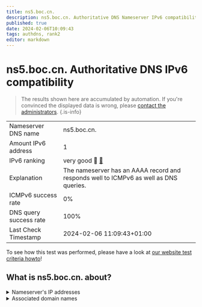 ```yaml
---
title: ns5.boc.cn.
description: ns5.boc.cn. Authoritative DNS Nameserver IPv6 compatibility
published: true
date: 2024-02-06T10:09:43
tags: authdns, rank2
editor: markdown
---
```


# ns5.boc.cn. Authoritative DNS IPv6 compatibility

> The results shown here are accumulated by automation. If you're convinced the displayed data is wrong, please [contact the administrators](/howto/chat). 
{.is-info}




|   |   |
| - | - |
| Nameserver DNS name | ns5.boc.cn.
| Amount IPv6 address | 1
| IPv6 ranking | very good :2nd_place_medal: [🔗](/howto/ranking) |
| Explanation | The nameserver has an AAAA record and responds well to ICMPv6 as well as DNS queries. |
| ICMPv6 success rate | 0%|
| DNS query success rate | 100% |
| Last Check Timestamp | 2024-02-06 11:09:43+01:00 |

To see how this test was performed, please have a look at [our website test criteria howto](/howto/testcriteria/authdns)!


## What is ns5.boc.cn. about?




<details>
<summary>Nameserver's IP addresses</summary>

2402:93c0:20:f000::3

</details>



<details>
<summary>Associated domain names</summary>

www.boc.cn

</details>
